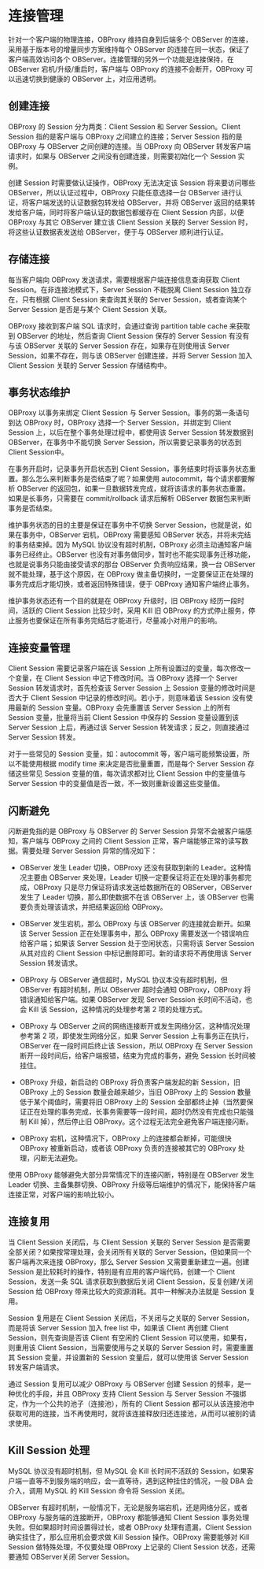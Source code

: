 连接管理 
=========================

针对一个客户端的物理连接，OBProxy 维持自身到后端多个 OBServer 的连接，采用基于版本号的增量同步方案维持每个 OBServer 的连接在同一状态，保证了客户端高效访问各个 OBServer。连接管理的另外一个功能是连接保持，在 OBServer 宕机/升级/重启时，客户端与 OBProxy 的连接不会断开，OBProxy 可以迅速切换到健康的 OBServer 上，对应用透明。

创建连接 
-------------------------

OBProxy 的 Session 分为两类：Client Session 和 Server Session。Client Session 指的是客户端与 OBProxy 之间建立的连接；Server Session 指的是 OBProxy 与 OBServer 之间创建的连接。当 OBProxy 向 OBServer 转发客户端请求时，如果与 OBServer 之间没有创建连接，则需要初始化一个 Session 实例。

创建 Session 时需要做认证操作，OBProxy 无法决定该 Session 将来要访问哪些 OBServer，所以认证过程中，OBProxy 只能任意选择一台 OBServer 进行认证，将客户端发送的认证数据包转发给 OBServer，并将 OBServer 返回的结果转发给客户端，同时将客户端认证的数据包都缓存在 Client Session 内部，以便 OBProxy 与其它 OBServer 建立该 Client Session 关联的 Server Session 时，将这些认证数据表发送给 OBServer，便于与 OBServer 顺利进行认证。

存储连接 
-------------------------

每当客户端向 OBProxy 发送请求，需要根据客户端连接信息查询获取 Client Session。在非连接池模式下，Server Session 不能脱离 Client Session 独立存在，只有根据 Client Session 来查询其关联的 Server Session，或者查询某个 Server Session 是否是与某个 Client Session 关联。

OBProxy 接收到客户端 SQL 请求时，会通过查询 partition table cache 来获取到 OBServer 的地址，然后查询 Client Session 保存的 Server Session 有没有与该 OBServer 关联的 Server Session 存在，如果存在则使用该 Server Session，如果不存在，则与该 OBServer 创建连接，并将 Server Session 加入 Client Session 关联的 Server Session 存储结构中。

事务状态维护 
---------------------------

OBProxy 以事务来绑定 Client Session 与 Server Session。事务的第一条语句到达 OBProxy 时，OBProxy 选择一个 Server Session，并绑定到 Client Session 上，以后在整个事务处理过程中，都使用该 Server Session 转发数据到 OBServer，在事务中不能切换 Server Session，所以需要记录事务的状态到 Client Session中。

在事务开启时，记录事务开启状态到 Client Session，事务结束时将该事务状态重置。那么怎么来判断事务是否结束了呢？如果使用 autocommit，每个请求都要解析 OBServer 的返回包，如果一旦数据转发完成，就将该请求的事务状态重置。如果是长事务，只需要在 commit/rollback 请求后解析 OBServer 数据包来判断事务是否结束。

维护事务状态的目的主要是保证在事务中不切换 Server Session，也就是说，如果在事务中，OBServer 宕机，OBProxy 需要感知 OBServer 状态，并将未完结的事务结束掉。因为 MySQL 协议没有超时机制，OBProxy 必须主动通知客户端事务已经终止。OBServer 也没有对事务做同步，暂时也不能实现事务迁移功能，也就是说事务只能由接受请求的那台 OBServer 负责响应结果，换一台 OBServer 就不能处理，基于这个原因，在 OBProxy 做主备切换时，一定要保证正在处理的事务完成后才能切换，或者返回特殊错误，便于 OBProxy 通知客户端终止事务。

维护事务状态还有一个目的就是在 OBProxy 升级时，旧 OBProxy 经历一段时间，活跃的 Client Session 比较少时，采用 Kill 旧 OBProxy 的方式停止服务，停止服务也要保证在所有事务完结后才能进行，尽量减小对用户的影响。

连接变量管理 
---------------------------

Client Session 需要记录客户端在该 Session 上所有设置过的变量，每次修改一个变量，在 Client Session 中记下修改时间。当 OBProxy 选择一个 Server Session 转发请求时，首先检查该 Server Session 上 Session 变量的修改时间是否大于 Client Session 中记录的修改时间。若小于，则意味着该 Session 没有使用最新的 Session 变量。OBProxy 会先重置该 Server Session 上的所有 Session 变量，批量将当前 Client Session 中保存的 Session 变量设置到该 Server Session 上后，再通过该 Server Session 转发请求；反之，则直接通过 Server Session 转发。

对于一些常见的 Session 变量，如：autocommit 等，客户端可能频繁设置，所以不能使用根据 modify time 来决定是否批量重置，而是每个 Server Session 存储这些常见 Session 变量的值，每次请求都对比 Client Session 中的变量值与 Server Session 中的变量值是否一致，不一致则重新设置这些变量值。

闪断避免 
-------------------------

闪断避免指的是 OBProxy 与 OBServer 的 Server Session 异常不会被客户端感知，客户端与 OBProxy 之间的 Client Session 正常，客户端能够正常的读写数据。需要处理 Server Session 异常的情况如下：

* OBServer 发生 Leader 切换，OBProxy 还没有获取到新的 Leader。这种情况主要由 OBServer 来处理，Leader 切换一定要保证将正在处理的事务都完成，OBProxy 只是尽力保证将请求发送给数据所在的 OBServer，OBServer 发生了 Leader 切换，那么即使数据不在该 OBServer 上，该 OBServer 也需要负责处理该请求，并把结果返回给 OBProxy。

  

* OBServer 发生宕机，那么 OBProxy 与该 OBServer 的连接就会断开。如果该 Server Session 正在处理事务中，那么 OBProxy 需要发送一个错误响应给客户端；如果该 Server Session 处于空闲状态，只需将该 Server Session 从其对应的 Client Session 中标记删除即可。新的请求将不再使用该 Server Session 转发请求。

  

* OBProxy 与 OBServer 通信超时，MySQL 协议本没有超时机制，但 OBServer 有超时机制，所以 OBserver 超时会通知 OBProxy，OBProxy 将错误通知给客户端。如果 OBServer 发现 Server Session 长时间不活动，也会 Kill 该 Session，这种情况的处理参考第 2 项的处理方式。

  

* OBProxy 与 OBServer 之间的网络连接断开或发生网络分区，这种情况处理参考第 2 项，即使发生网络分区，如果 Server Session 上有事务正在执行，OBServer 在一段时间后终止该 Session，所以 OBProxy 在 Server Session 断开一段时间后，给客户端报错，结束为完成的事务，避免 Session 长时间被挂住。

  

* OBProxy 升级，新启动的 OBProxy 将负责客户端发起的新 Session，旧 OBProxy 上的 Session 数量会越来越少，当旧 OBProxy 上的 Session 数量低于某个阈值时，需要将旧 OBProxy 上的 Session 全部都终止掉（当然要保证正在处理的事务完成，长事务需要等一段时间，超时仍然没有完成也只能强制 Kill 掉），然后停止旧 OBProxy。这个过程无法完全避免客户端连接闪断。

  

* OBProxy 宕机，这种情况下，OBProxy 上的连接都会断掉，可能很快 OBProxy 被重新启动，或者该 OBProxy 负责的连接被其它的 OBProxy 处理，闪断无法避免。

  




使用 OBProxy 能够避免大部分异常情况下的连接闪断，特别是在 OBServer 发生 Leader 切换、主备集群切换、OBProxy 升级等后端维护的情况下，能保持客户端连接正常，对客户端的影响比较小。

连接复用 
-------------------------

当 Client Session 关闭后，与 Client Session 关联的 Server Session 是否需要全部关闭？如果按常理处理，会关闭所有关联的 Server Session，但如果同一个客户端再次来连接 OBProxy，那么 Server Session 又需要重新建立一遍。创建 Session 是比较耗时的操作，特别是有应用的客户端代码，创建一个 Client Session，发送一条 SQL 请求获取到数据后关闭 Client Session，反复创建/关闭 Session 给 OBProxy 带来比较大的资源消耗。其中一种解决办法就是 Session 复用。

Session 复用是在 Client Session 关闭后，不关闭与之关联的 Server Session，而是将该 Server Session 加入 free list 中，如果该 Client 再创建 Client Session，则先查询是否该 Client 有空闲的 Client Session 可以使用，如果有，则重用该 Client Session，当需要使用与之关联的 Server Session 时，需要重置其 Session 变量，并设置新的 Session 变量后，就可以使用该 Server Session 转发客户端请求。

通过 Session 复用可以减少 OBProxy 与 OBServer 创建 Session 的频率，是一种优化的手段，并且 OBProxy 支持 Client Session 与 Server Session 不强绑定，作为一个公共的池子（连接池），所有的 Client Session 都可以从该连接池中获取可用的连接，当不再使用时，就将该连接释放归还连接池，从而可以被别的请求使用。

Kill Session 处理 
------------------------------------

MySQL 协议没有超时机制，但 MySQL 会 Kill 长时间不活跃的 Session，如果客户端一直等不到服务端的响应，会一直等待，遇到这种挂住的情况，一般 DBA 会介入，调用 MySQL 的 Kill Session 命令将 Session 关闭。

OBServer 有超时机制，一般情况下，无论是服务端宕机，还是网络分区，或者 OBProxy 与服务端的连接断开，OBProxy 都能够通知 Client Session 事务处理失败。但如果超时时间设置得过长，或者 OBProxy 处理有遗漏，Client Session 确实挂住了，那么应用机会要求做 Kill Session 操作。OBProxy 需要能够对 Kill Session 做特殊处理，不仅要处理 OBProxy 上记录的 Client Session 状态，还需要通知 OBServer关闭 Server Session。
